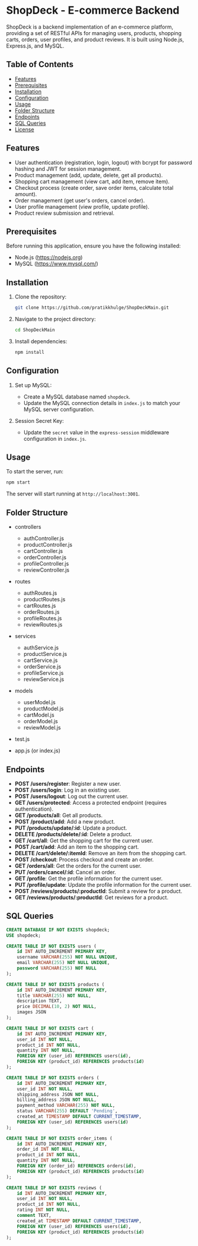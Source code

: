 # ShopDeck - E-commerce Backend

ShopDeck is a backend implementation of an e-commerce platform, providing a set of RESTful APIs for managing users, products, shopping carts, orders, user profiles, and product reviews. It is built using Node.js, Express.js, and MySQL.

## Table of Contents

- [Features](#features)
- [Prerequisites](#prerequisites)
- [Installation](#installation)
- [Configuration](#configuration)
- [Usage](#usage)
- [Folder Structure](#folder-structure)
- [Endpoints](#endpoints)
- [SQL Queries](#sql-queries)
- [License](#license)

## Features

- User authentication (registration, login, logout) with bcrypt for password hashing and JWT for session management.
- Product management (add, update, delete, get all products).
- Shopping cart management (view cart, add item, remove item).
- Checkout process (create order, save order items, calculate total amount).
- Order management (get user's orders, cancel order).
- User profile management (view profile, update profile).
- Product review submission and retrieval.

## Prerequisites

Before running this application, ensure you have the following installed:

- Node.js (https://nodejs.org)
- MySQL (https://www.mysql.com/)

## Installation

1. Clone the repository:

    ```bash
    git clone https://github.com/pratikkhulge/ShopDeckMain.git
    ```

2. Navigate to the project directory:

    ```bash
    cd ShopDeckMain
    ```

3. Install dependencies:

    ```bash
    npm install
    ```

## Configuration

1. Set up MySQL:
   
   - Create a MySQL database named `shopdeck`.
   - Update the MySQL connection details in `index.js` to match your MySQL server configuration.

2. Session Secret Key:
   
   - Update the `secret` value in the `express-session` middleware configuration in `index.js`.

## Usage

To start the server, run:

```bash
npm start
```

The server will start running at `http://localhost:3001`.

## Folder Structure 

- controllers
  - authController.js
  - productController.js
  - cartController.js
  - orderController.js
  - profileController.js
  - reviewController.js

- routes
  - authRoutes.js
  - productRoutes.js
  - cartRoutes.js
  - orderRoutes.js
  - profileRoutes.js
  - reviewRoutes.js

- services
  - authService.js
  - productService.js
  - cartService.js
  - orderService.js
  - profileService.js
  - reviewService.js

- models
  - userModel.js
  - productModel.js
  - cartModel.js
  - orderModel.js
  - reviewModel.js

- test.js

- app.js (or index.js)



## Endpoints

- **POST /users/register**: Register a new user.
- **POST /users/login**: Log in an existing user.
- **POST /users/logout**: Log out the current user.
- **GET /users/protected**: Access a protected endpoint (requires authentication).
- **GET /products/all**: Get all products.
- **POST /product/add**: Add a new product.
- **PUT /products/update/:id**: Update a product.
- **DELETE /products/delete/:id**: Delete a product.
- **GET /cart/all**: Get the shopping cart for the current user.
- **POST /cart/add**: Add an item to the shopping cart.
- **DELETE /cart/delete/:itemId**: Remove an item from the shopping cart.
- **POST /checkout**: Process checkout and create an order.
- **GET /orders/all**: Get the orders for the current user.
- **PUT /orders/cancel/:id**: Cancel an order.
- **GET /profile**: Get the profile information for the current user.
- **PUT /profile/update**: Update the profile information for the current user.
- **POST /reviews/products/:productId**: Submit a review for a product.
- **GET /reviews/products/:productId**: Get reviews for a product.

## SQL Queries 
```sql
CREATE DATABASE IF NOT EXISTS shopdeck;
USE shopdeck;

CREATE TABLE IF NOT EXISTS users (
    id INT AUTO_INCREMENT PRIMARY KEY,
    username VARCHAR(255) NOT NULL UNIQUE,
    email VARCHAR(255) NOT NULL UNIQUE,
    password VARCHAR(255) NOT NULL
);

CREATE TABLE IF NOT EXISTS products (
    id INT AUTO_INCREMENT PRIMARY KEY,
    title VARCHAR(255) NOT NULL,
    description TEXT,
    price DECIMAL(10, 2) NOT NULL,
    images JSON
);

CREATE TABLE IF NOT EXISTS cart (
    id INT AUTO_INCREMENT PRIMARY KEY,
    user_id INT NOT NULL,
    product_id INT NOT NULL,
    quantity INT NOT NULL,
    FOREIGN KEY (user_id) REFERENCES users(id),
    FOREIGN KEY (product_id) REFERENCES products(id)
);

CREATE TABLE IF NOT EXISTS orders (
    id INT AUTO_INCREMENT PRIMARY KEY,
    user_id INT NOT NULL,
    shipping_address JSON NOT NULL,
    billing_address JSON NOT NULL,
    payment_method VARCHAR(255) NOT NULL,
    status VARCHAR(255) DEFAULT 'Pending',
    created_at TIMESTAMP DEFAULT CURRENT_TIMESTAMP,
    FOREIGN KEY (user_id) REFERENCES users(id)
);

CREATE TABLE IF NOT EXISTS order_items (
    id INT AUTO_INCREMENT PRIMARY KEY,
    order_id INT NOT NULL,
    product_id INT NOT NULL,
    quantity INT NOT NULL,
    FOREIGN KEY (order_id) REFERENCES orders(id),
    FOREIGN KEY (product_id) REFERENCES products(id)
);

CREATE TABLE IF NOT EXISTS reviews (
    id INT AUTO_INCREMENT PRIMARY KEY,
    user_id INT NOT NULL,
    product_id INT NOT NULL,
    rating INT NOT NULL,
    comment TEXT,
    created_at TIMESTAMP DEFAULT CURRENT_TIMESTAMP,
    FOREIGN KEY (user_id) REFERENCES users(id),
    FOREIGN KEY (product_id) REFERENCES products(id)
);
```



